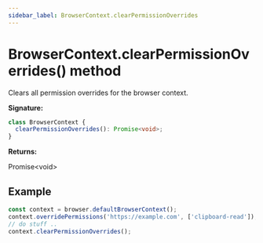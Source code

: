 ```yaml
---
sidebar_label: BrowserContext.clearPermissionOverrides
---
```


# BrowserContext.clearPermissionOverrides() method

Clears all permission overrides for the browser context.

**Signature:**

```typescript
class BrowserContext {
  clearPermissionOverrides(): Promise<void>;
}
```

**Returns:**

Promise&lt;void&gt;

## Example

```ts
const context = browser.defaultBrowserContext();
context.overridePermissions('https://example.com', ['clipboard-read']);
// do stuff ..
context.clearPermissionOverrides();
```
